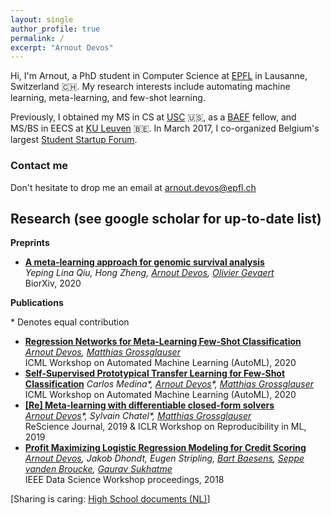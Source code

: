 ```yaml
---
layout: single
author_profile: true
permalink: /
excerpt: "Arnout Devos"
---
```


Hi, I'm Arnout, a PhD student in Computer Science at [EPFL](http://ic.epfl.ch) in Lausanne, Switzerland :switzerland:. My research interests include automating machine learning, meta-learning, and few-shot learning.

Previously, I obtained my MS in CS at [USC](http://www.usc.edu) :us:, as a [BAEF](http://www.baef.be) fellow, and MS/BS in EECS at [KU Leuven](https://www.kuleuven.be/english/) :belgium:.
In March 2017, I co-organized Belgium's largest [Student Startup Forum](https://arnoutdevos.github.io/Student-Startup-Forum-2017/).

### Contact me
Don't hesitate to drop me an email at [arnout.devos@epfl.ch](mailto:arnout.devos@epfl.ch)

<!---
## News
- :school_satchel: Aug 2019: passed my EPFL Computer Science PhD quals
- :microphone: May 2019: talk at the Workshop on Reproducibility in ML (ICLR 2019) [[video](<https://slideslive.com/38915881/reproducing-metalearning-with-differentiable-closedform-solvers>)]
- :microphone: Jan 2019: talk at the Applied ML Days [[slides](https://www.slideshare.net/ArnoutDevos/profit-maximizing-machine-learning-amld2019)]
- :computer: Nov 2019: 1st place in Computer Vision challenge @LauzHack 2018 [[devpost](<https://devpost.com/software/reducing-food-waste-with-hungry-students>)]
--->

## Research (see <a href="https://scholar.google.be/citations?user=S_6zsEwAAAAJ" style="text-decoration: none">google scholar</a> for up-to-date list)

**Preprints**
- [**A meta-learning approach for genomic survival analysis**](<https://www.biorxiv.org/content/10.1101/2020.04.21.053918v1.abstract>)  
  *Yeping Lina Qiu, Hong Zheng, <u>Arnout Devos</u>, [Olivier Gevaert](http://med.stanford.edu/gevaertlab.html)*  
  BiorXiv, 2020

**Publications**

\* Denotes equal contribution

- [**Regression Networks for Meta-Learning Few-Shot Classification**](<https://arxiv.org/abs/1905.13613>)  
  *<u>Arnout Devos</u>, [Matthias Grossglauser](https://icapeople.epfl.ch/grossglauser/)*  
  ICML Workshop on Automated Machine Learning (AutoML), 2020
- [**Self-Supervised Prototypical Transfer Learning for Few-Shot Classification**](<https://arxiv.org/abs/2006.11325>)
  *Carlos Medina\*, <u>Arnout Devos</u>\*, [Matthias Grossglauser](https://icapeople.epfl.ch/grossglauser/)*  
  ICML Workshop on Automated Machine Learning (AutoML), 2020
- [**[Re] Meta-learning with differentiable closed-form solvers**](<http://rescience.github.io/bibliography/Devos_2019.html>)  
  *<u>Arnout Devos</u>\*, Sylvain Chatel\*, [Matthias Grossglauser](https://icapeople.epfl.ch/grossglauser/)*  
  ReScience Journal, 2019 & ICLR Workshop on Reproducibility in ML, 2019
- [**Profit Maximizing Logistic Regression Modeling for Credit Scoring**](<https://ieeexplore.ieee.org/abstract/document/8439113>)  
  *<u>Arnout Devos</u>, Jakob Dhondt, Eugen Stripling, [Bart Baesens](https://www.bartbaesens.com/), [Seppe vanden Broucke](http://seppe.net/), [Gaurav Sukhatme](http://robotics.usc.edu/~gaurav/)*  
  IEEE Data Science Workshop proceedings, 2018



[Sharing is caring: [High School documents (NL)](http://www.arnoutdevos.net/school.html)]
